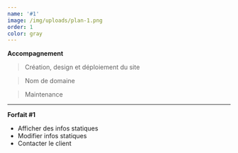 ```yaml
---
name: '#1'
image: /img/uploads/plan-1.png
order: 1
color: gray
---
```

**Accompagnement**

> Création, design et déploiement du site  

> Nom de domaine  

> Maintenance

<hr />

**Forfait #1**

* Afficher des infos statiques
* Modifier infos statiques
* Contacter le client
